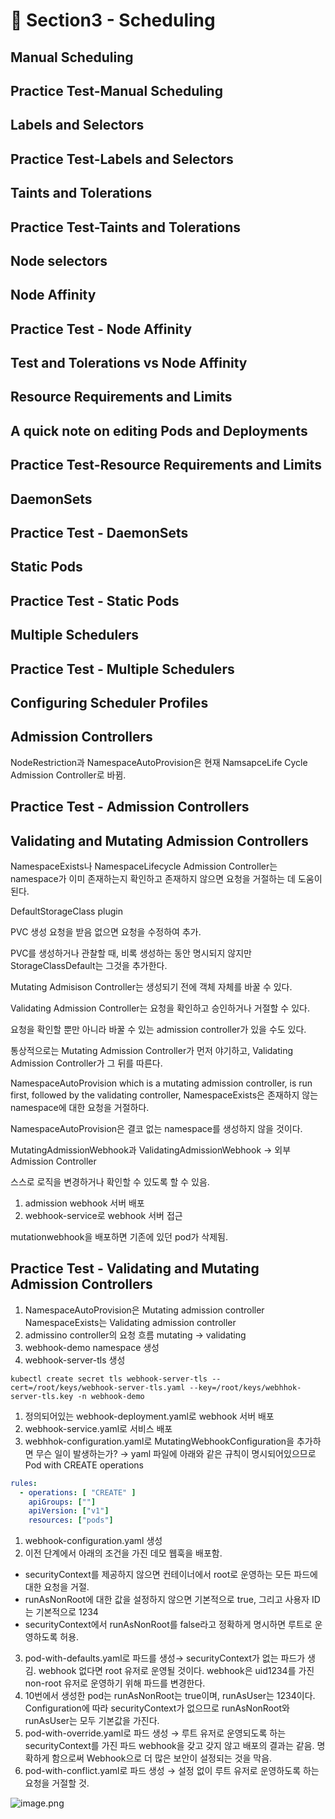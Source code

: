 # 🍨 Section3 - Scheduling

## Manual Scheduling


## Practice Test-Manual Scheduling


## Labels and Selectors


## Practice Test-Labels and Selectors


## Taints and Tolerations


## Practice Test-Taints and Tolerations


## Node selectors


## Node Affinity


## Practice Test - Node Affinity


## Test and Tolerations vs Node Affinity


## Resource Requirements and Limits


## A quick note on editing Pods and Deployments


## Practice Test-Resource Requirements and Limits


## DaemonSets


## Practice Test - DaemonSets


## Static Pods


## Practice Test - Static Pods


## Multiple Schedulers


## Practice Test - Multiple Schedulers


## Configuring Scheduler Profiles


## Admission Controllers


NodeRestriction과 NamespaceAutoProvision은 현재 NamsapceLife Cycle Admission Controller로 바뀜.


## Practice Test - Admission Controllers


## Validating and Mutating Admission Controllers


NamespaceExists나 NamespaceLifecycle Admission Controller는 namespace가 이미 존재하는지 확인하고 존재하지 않으면 요청을 거절하는 데 도움이 된다.


DefaultStorageClass plugin


PVC 생성 요청을 받음 없으면 요청을 수정하여 추가.


PVC를 생성하거나 관찰할 때, 비록 생성하는 동안 명시되지 않지만 StorageClassDefault는 그것을 추가한다.


Mutating Admisison Controller는 생성되기 전에 객체 자체를 바꿀 수 있다.


Validating Admission Controller는 요청을 확인하고 승인하거나 거절할 수 있다.


요청을 확인할 뿐만 아니라 바꿀 수 있는 admission controller가 있을 수도 있다.


통상적으로는 Mutating Admission Controller가 먼저 야기하고, Validating Admission Controller가 그 뒤를 따른다.


NamespaceAutoProvision which is a mutating admission controller, is run first, followed by the validating controller, NamespaceExists은 존재하지 않는 namespace에 대한 요청을 거절하다.


NamespaceAutoProvision은 결코 없는 namespace를 생성하지 않을 것이다.


MutatingAdmissionWebhook과 ValidatingAdmissionWebhook → 외부 Admission Controller


스스로 로직을 변경하거나 확인할 수 있도록 할 수 있음.

1. admission webhook 서버 배포
2. webhook-service로 webhook 서버 접근

mutationwebhook을 배포하면 기존에 있던 pod가 삭제됨.


## Practice Test - Validating and Mutating Admission Controllers

1. NamespaceAutoProvision은 Mutating admission controller
NamespaceExists는 Validating admission controller
2. admissino controller의 요청 흐름
mutating → validating
3. webhook-demo namespace 생성
4. webhook-server-tls 생성

```shell
kubectl create secret tls webhook-server-tls --cert=/root/keys/webhook-server-tls.yaml --key=/root/keys/webhhok-server-tls.key -n webhook-demo
```

1. 정의되어있는 webhook-deployment.yaml로 webhook 서버 배포
2. webhook-service.yaml로 서비스 배포
3. webhhok-configuration.yaml로 MutatingWebhookConfiguration을 추가하면 무슨 일이 발생하는가?
→ yaml 파일에 아래와 같은 규칙이 명시되어있으므로 Pod with CREATE operations

```yaml
rules:
  - operations: [ "CREATE" ]
    apiGroups: [""]
    apiVersion: ["v1"]
    resources: ["pods"]
```

1. webhook-configuration.yaml 생성
2. 이전 단계에서 아래의 조건을 가진 데모 웹훅을 배포함.
- securityContext를 제공하지 않으면 컨테이너에서 root로 운영하는 모든 파드에 대한 요청을 거절.
- runAsNonRoot에 대한 값을 설정하지 않으면 기본적으로 true, 그리고 사용자 ID는 기본적으로 1234
- securityContext에서 runAsNonRoot를 false라고 정확하게 명시하면 루트로 운영하도록 허용.
3. pod-with-defaults.yaml로 파드를 생성→ securityContext가 없는 파드가 생김.
webhook 없다면 root 유저로 운영될 것이다. webhook은 uid1234를 가진 non-root 유저로 운영하기 위해 파드를 변경한다.
4. 10번에서 생성한 pod는 runAsNonRoot는 true이며, runAsUser는 1234이다.
Configuration에 따라 securityContext가 없으므로 runAsNonRoot와 runAsUser는 모두 기본값을 가진다.
5. pod-with-override.yaml로 파드 생성 → 루트 유저로 운영되도록 하는 securityContext를 가진 파드
webhook을 갖고 갖지 않고 배포의 결과는 같음.
명확하게 함으로써 Webhook으로 더 많은 보안이 설정되는 것을 막음.
6. pod-with-conflict.yaml로 파드 생성 → 
설정 없이 루트 유저로 운영하도록 하는 요청을 거절할 것.

![image.png](https://prod-files-secure.s3.us-west-2.amazonaws.com/b2ea2032-00e9-4883-a13b-cb03cf5b2334/501c3b54-0de4-44d6-afe6-eca0c6373e4f/image.png?X-Amz-Algorithm=AWS4-HMAC-SHA256&X-Amz-Content-Sha256=UNSIGNED-PAYLOAD&X-Amz-Credential=ASIAZI2LB466UM3YEAON%2F20250323%2Fus-west-2%2Fs3%2Faws4_request&X-Amz-Date=20250323T140652Z&X-Amz-Expires=3600&X-Amz-Security-Token=IQoJb3JpZ2luX2VjEHsaCXVzLXdlc3QtMiJHMEUCIQCwvd5FmoqH16vBYYXmsS8Wt0Y4JtfD4vW3vn9K1mwB7AIgZZxoiWnzGUrEn%2FT7pDq5lXIpPdwb%2Bpl21NtpjGbc%2BhsqiAQI1P%2F%2F%2F%2F%2F%2F%2F%2F%2F%2FARAAGgw2Mzc0MjMxODM4MDUiDNNqRpVJdTy%2BP2mBLyrcA5HzqUBTJlyt%2BoV%2BuWRwlFhRVOoE0%2FQh7GQHtqN4yxMKW%2FvfgYd46icS7MtpfQ%2BXFEDW1WCmHEPWBJ7PKZEFdlImzouqDtLt5B1ALRHN6fliY8ZIW3diGVd%2FMjXg2mqDugdI3bDCnYx5grdR2RSgycItxeDR%2BJqmdNKVfXoQfImd3yzTrU8Wrp%2BxCFg5RqFIvt53qjWBQoh64NMfClUht1j%2BtEVvG4%2BZWi5KNqaG%2BLWV9bHLnwvV%2F1UkgHD4sVPvRdOF6odFw5Rtrtg3vr5YKIpNmLIC48nNvSYhHwRoLzQO8HhdGNKDQH9J0qn4YDWd3kXlAKX%2F1Q1epCfj8XrozYzj3A94nfAb9XYCsY2cFgqGsdf7%2FdY9aE7%2FQiEm%2BQEWd8A9NQ%2BM3mbIMY0B4W71dZLpZqhJyOH7fw3jKe9wFIXxr8PEaufglTTpHMs0TExE4JPvTzuWjhx4xUMJqyOz11%2Fd6jlU%2FDhy0KKhqcVGnzyb%2BKX2%2FflXJzuBw8KUoehkvM8hwRkXBzwYclrXGNuwsbiFIwAtlmcstlvv3U9qhzNA96YsddZIm79QfEbv39lIRUMmK8LA89tULts2PGxLb%2BAR9dPSdICj%2F%2Fp0V6i22ZlZDZlZJBUeo%2Fq3bV4AMIjN%2F74GOqUB3%2FotD%2Fx432HhkouakyYXc8t2GZ3caG61TMtr%2Fxp9WoDlhsNCztdOWQjDq5u6D9PpPbkwSN59pxnlyweW3Z7WmSesFwJr1VejXX6WWfwLkocq8UrRss5bV7vJo%2BfE5j0bdpPgRz3baTsfPWin7wMWXQ1dUyymRVBGDXetlnOiS1lZl0GF%2FvphEb7H6tWdJKRdldrmcZ8LUmWONnaBPgSbCsptZ5tz&X-Amz-Signature=bd67cc1805bdbff247c0634c47f9b9922b3b570dd16c497baa8c4829ed3ba058&X-Amz-SignedHeaders=host&x-id=GetObject)

